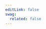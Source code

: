 ```yaml
---
editLink: false
swag:
  related: false
---
```


<script setup>
import SwagLanding from "../../components/SwagLanding.vue";
</script>

<SwagLanding>
    <template #title>Cart</template>
    <template #description>
        <p>The cart allows you to handle cart operations. <a href="/docs/concepts/commerce/checkout-concept/cart">Shopware's cart</a> is a central part of the checkout process. The cart has a defined <a href="/docs/resources/guidelines/code/cart-process">cart process</a>.</p>
        <p>Besides, the cart gives various options to change a price of an item in the cart using a cart collector and processor, adding cart items, discounts, customizing price calculations, splitting cart line items, etc.</p>
        <p>A well-designed cart can significantly impact the customer's shopping experience. The cart functionality in Shopware handles all cart operations with ease and efficiency while offering customers a smooth and hassle-free shopping journey. With Shopware's cart, you have the flexibility to customize pricing calculations, add discounts, split cart line items, and even implement custom cart collectors and processors to meet your unique business needs.</p>
        <p>Want to enhance product experience, boost sales or streamline your checkout process? Our cart feature has got you covered.</p>
        <p>Get ready to take your online store to the next level with the reliable and feature-rich cart functionality of Shopware.</p>
        <h1>Capabilities</h1>
        * [Calculate cart](/docs/guides/plugins/apps/app-scripts/cart-manipulation#calculating-the-cart)
        * [Add line items](/docs/guides/plugins/apps/app-scripts/cart-manipulation#line-items)
        * [Modify prices](/docs/guides/plugins/apps/app-scripts/cart-manipulation#price-definitions)
        * [Add custom data](/docs/guides/plugins/apps/app-scripts/cart-manipulation#add-custom-data-to-line-items)
        * [Add validations, errors and notifications](/docs/guides/plugins/apps/app-scripts/cart-manipulation#add-errors-and-notifications-to-the-cart)
        * [Run rule-based cart scripts](/docs/guides/plugins/apps/app-scripts/cart-manipulation#rule-based-cart-scripts)
        <h1>Change the look</h1>
        <p>You can transform the appearance of your cart with our [template extensions](/docs/guides/plugins/plugins/storefront/customize-templates). By extending or overriding the appearance of the default storefront cart, you can create a unique and visually stunning shopping experience for your customers. Please note that only our default storefront merchants can take benefit from this tool to enhance the presentation of their online store.</p>
        <p>Try our template extensions and elevate your cart's appearance to the next level.</p>
    </template>
    <template #exposed>
        <SwagLandingCardList>
            <template #title>
                Changing the cart behavior
            </template>
            <template #description>
                Using <a href="/docs/guides/plugins/apps/app-scripts">App Scripts (cart scripts)</a>, you can <a href="/docs/guides/plugins/apps/app-scripts/cart-manipulation#overview">manipulate your cart</a> details to:
            </template>
            <template #cards>
                <SwagLandingCard link="/docs/guides/plugins/apps/app-scripts/cart-manipulation#calculating-the-cart">
                    <template #title>Calculate cart</template>
                </SwagLandingCard>
                <SwagLandingCard link="/docs/guides/plugins/apps/app-scripts/cart-manipulation#line-items">
                    <template #title>Add line items</template>
                </SwagLandingCard>
                <SwagLandingCard link="/docs/guides/plugins/apps/app-scripts/cart-manipulation#price-definitions">
                    <template #title>Define prices</template>
                </SwagLandingCard>
                <SwagLandingCard link="/docs/guides/plugins/apps/app-scripts/cart-manipulation#add-custom-data-to-line-items">
                    <template #title>Add custom data</template>
                </SwagLandingCard>
                <SwagLandingCard link="/docs/guides/plugins/apps/app-scripts/cart-manipulation#add-errors-and-notifications-to-the-cart">
                    <template #title>Add errors and notifications</template>
                </SwagLandingCard>
                <SwagLandingCard link="/docs/guides/plugins/apps/app-scripts/cart-manipulation#rule-based-cart-scripts">
                    <template #title>Run rule-based cart scripts</template>
                </SwagLandingCard>
            </template>
            <template #outro>
                Refer to <a href="/docs/resources/references/app-reference/script-reference/cart-manipulation-script-services-reference">cart manipulation services</a> that allows you to make these changes.
            </template>
        </SwagLandingCardList>
    </template>
    <template #exposed2>
        <SwagLandingCardList>
            <template #title>
                Using plugins
            </template>
            <template #description>
                Usings Plugins also, you can:
            </template>
            <template #cards>
                <SwagLandingCard link="/docs/guides/plugins/plugins/checkout/cart/add-cart-processor-collector">
                    <template #title>Add cart collector/processor</template>
                </SwagLandingCard>
                <SwagLandingCard link="/docs/guides/plugins/plugins/checkout/cart/add-cart-items">
                    <template #title>Add cart items</template>
                </SwagLandingCard>
                <SwagLandingCard link="/docs/guides/plugins/plugins/checkout/cart/add-cart-discounts">
                    <template #title>Add cart discounts</template>
                </SwagLandingCard>
                <SwagLandingCard link="/docs/guides/plugins/plugins/checkout/cart/add-cart-validator">
                    <template #title>Add cart validator</template>
                </SwagLandingCard>
                <SwagLandingCard link="/docs/guides/plugins/plugins/checkout/cart/change-price-of-item">
                    <template #title>Change price items</template>
                </SwagLandingCard>
                <SwagLandingCard link="/docs/guides/plugins/plugins/checkout/cart/customize-price-calculation">
                    <template #title>Customize price calculation</template>
                </SwagLandingCard>
            </template>
        </SwagLandingCardList>
    </template>
    <template #exposed3>
        <SwagLandingCardList>
            <template #title>
                Changing the look
            </template>
            <template #description>
                The appearance of the cart can be changed in multiple ways.
            </template>
            <template #cards>
                <SwagLandingCard link="/docs/guides/plugins/plugins/storefront/customize-templates">
                    <template #title>Template extensions</template>
                    <template #description>Extend or override the cart look of our default storefront. However, remember that the template extension will only be available for merchants that use our default storefront. Some merchants who build their projects upon custom frontends will not be able to benefit from your extension.</template>
                </SwagLandingCard>
            </template>
        </SwagLandingCardList>
    </template>
</SwagLanding>
